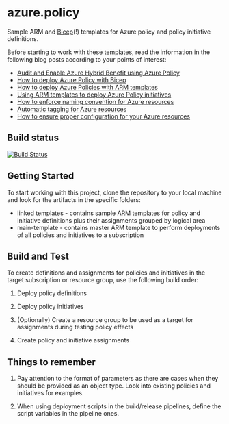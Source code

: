 # azure.policy

Sample ARM and [Bicep](https://github.com/Azure/bicep)(!) templates for Azure policy and policy initiative definitions.

Before starting to work with these templates, read the information in the following blog posts according to your points of interest:

* [Audit and Enable Azure Hybrid Benefit using Azure Policy](https://andrewmatveychuk.com/audit-and-enable-azure-hybrid-benefit-using-azure-policy/)
* [How to deploy Azure Policy with Bicep](https://andrewmatveychuk.com/how-to-deploy-azure-policy-with-bicep/)
* [How to deploy Azure Policies with ARM templates](https://andrewmatveychuk.com/how-to-deploy-azure-policies-with-arm-templates/)
* [Using ARM templates to deploy Azure Policy initiatives](https://andrewmatveychuk.com/using-arm-templates-to-deploy-azure-policy-initiatives/)
* [How to enforce naming convention for Azure resources](https://andrewmatveychuk.com/how-to-enforce-naming-convention-for-azure-resources/)
* [Automatic tagging for Azure resources](https://andrewmatveychuk.com/automatic-tagging-for-azure-resources/)
* [How to ensure proper configuration for your Azure resources](https://andrewmatveychuk.com/how-to-ensure-proper-configuration-for-your-azure-resources/)

## Build status

[![Build Status](https://dev.azure.com/matveychuk/azure.policy/_apis/build/status/andrewmatveychuk.azure.policy?branchName=master)](https://dev.azure.com/matveychuk/azure.policy/_build/latest?definitionId=3&branchName=master)

## Getting Started

To start working with this project, clone the repository to your local machine and look for the artifacts in the specific folders:

* linked templates - contains sample ARM templates for policy and initiative definitions plus their assignments grouped by logical area
* main-template - contains master ARM template to perform deployments of all policies and initiatives to a subscription

## Build and Test

To create definitions and assignments for policies and initiatives in the target subscription or resource group, use the following build order:

1. Deploy policy definitions

2. Deploy policy initiatives

3. (Optionally) Create a resource group to be used as a target for assignments during testing policy effects

4. Create policy and initiative assignments

## Things to remember

1. Pay attention to the format of parameters as there are cases when they should be provided as an object type. Look into existing policies and initiatives for examples.

2. When using deployment scripts in the build/release pipelines, define the script variables in the pipeline ones.
